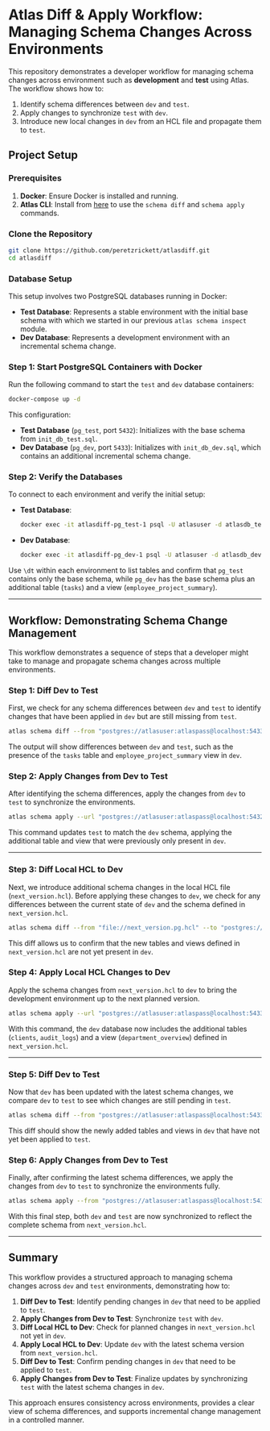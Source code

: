# Atlas Diff & Apply Workflow: Managing Schema Changes Across Environments

This repository demonstrates a developer workflow for managing schema changes across environment such as **development** and **test** using Atlas. The workflow shows how to:
1. Identify schema differences between `dev` and `test`.
2. Apply changes to synchronize `test` with `dev`.
3. Introduce new local changes in `dev` from an HCL file and propagate them to `test`.

## Project Setup

### Prerequisites

1. **Docker**: Ensure Docker is installed and running.
2. **Atlas CLI**: Install from [here](https://atlasgo.io/getting-started/#installation) to use the `schema diff` and `schema apply` commands.

### Clone the Repository

```bash
git clone https://github.com/peretzrickett/atlasdiff.git
cd atlasdiff
```

### Database Setup

This setup involves two PostgreSQL databases running in Docker:
- **Test Database**: Represents a stable environment with the initial base schema with which we started in our previous `atlas schema inspect` module.
- **Dev Database**: Represents a development environment with an incremental schema change.

### Step 1: Start PostgreSQL Containers with Docker

Run the following command to start the `test` and `dev` database containers:

```bash
docker-compose up -d
```

This configuration:
- **Test Database** (`pg_test`, port `5432`): Initializes with the base schema from `init_db_test.sql`.
- **Dev Database** (`pg_dev`, port `5433`): Initializes with `init_db_dev.sql`, which contains an additional incremental schema change.

### Step 2: Verify the Databases

To connect to each environment and verify the initial setup:

- **Test Database**:

  ```bash
  docker exec -it atlasdiff-pg_test-1 psql -U atlasuser -d atlasdb_test
  ```

- **Dev Database**:

  ```bash
  docker exec -it atlasdiff-pg_dev-1 psql -U atlasuser -d atlasdb_dev
  ```

Use `\dt` within each environment to list tables and confirm that `pg_test` contains only the base schema, while `pg_dev` has the base schema plus an additional table (`tasks`) and a view (`employee_project_summary`).

---

## Workflow: Demonstrating Schema Change Management

This workflow demonstrates a sequence of steps that a developer might take to manage and propagate schema changes across multiple environments.

### Step 1: Diff Dev to Test

First, we check for any schema differences between `dev` and `test` to identify changes that have been applied in `dev` but are still missing from `test`.

```bash
atlas schema diff --from "postgres://atlasuser:atlaspass@localhost:5433/atlasdb_dev?sslmode=disable" --to "postgres://atlasuser:atlaspass@localhost:5432/atlasdb_test?sslmode=disable"
```

The output will show differences between `dev` and `test`, such as the presence of the `tasks` table and `employee_project_summary` view in `dev`.

### Step 2: Apply Changes from Dev to Test

After identifying the schema differences, apply the changes from `dev` to `test` to synchronize the environments.

```bash
atlas schema apply --url "postgres://atlasuser:atlaspass@localhost:5432/atlasdb_test?sslmode=disable" --to "postgres://atlasuser:atlaspass@localhost:5433/atlasdb_dev?sslmode=disable"
```

This command updates `test` to match the `dev` schema, applying the additional table and view that were previously only present in `dev`.

---

### Step 3: Diff Local HCL to Dev

Next, we introduce additional schema changes in the local HCL file (`next_version.hcl`). Before applying these changes to `dev`, we check for any differences between the current state of `dev` and the schema defined in `next_version.hcl`.

```bash
atlas schema diff --from "file://next_version.pg.hcl" --to "postgres://atlasuser:atlaspass@localhost:5433/atlasdb_dev?sslmode=disable" --dev-url "docker://postgres/15/dev?search_path=public"
```

This diff allows us to confirm that the new tables and views defined in `next_version.hcl` are not yet present in `dev`.

### Step 4: Apply Local HCL Changes to Dev

Apply the schema changes from `next_version.hcl` to `dev` to bring the development environment up to the next planned version.

```bash
atlas schema apply --url "postgres://atlasuser:atlaspass@localhost:5433/atlasdb_dev?sslmode=disable" --to "file://./next_version.hcl"
```

With this command, the `dev` database now includes the additional tables (`clients`, `audit_logs`) and a view (`department_overview`) defined in `next_version.hcl`.

---

### Step 5: Diff Dev to Test

Now that `dev` has been updated with the latest schema changes, we compare `dev` to `test` to see which changes are still pending in `test`.

```bash
atlas schema diff --from "postgres://atlasuser:atlaspass@localhost:5433/atlasdb_dev?sslmode=disable" --to "postgres://atlasuser:atlaspass@localhost:5432/atlasdb_test?sslmode=disable"
```

This diff should show the newly added tables and views in `dev` that have not yet been applied to `test`.

### Step 6: Apply Changes from Dev to Test

Finally, after confirming the latest schema differences, we apply the changes from `dev` to `test` to synchronize the environments fully.

```bash
atlas schema apply --from "postgres://atlasuser:atlaspass@localhost:5433/atlasdb_dev?sslmode=disable" --to "postgres://atlasuser:atlaspass@localhost:5432/atlasdb_test?sslmode=disable"
```

With this final step, both `dev` and `test` are now synchronized to reflect the complete schema from `next_version.hcl`.

---

## Summary

This workflow provides a structured approach to managing schema changes across `dev` and `test` environments, demonstrating how to:
1. **Diff Dev to Test**: Identify pending changes in `dev` that need to be applied to `test`.
2. **Apply Changes from Dev to Test**: Synchronize `test` with `dev`.
3. **Diff Local HCL to Dev**: Check for planned changes in `next_version.hcl` not yet in `dev`.
4. **Apply Local HCL to Dev**: Update `dev` with the latest schema version from `next_version.hcl`.
5. **Diff Dev to Test**: Confirm pending changes in `dev` that need to be applied to `test`.
6. **Apply Changes from Dev to Test**: Finalize updates by synchronizing `test` with the latest schema changes in `dev`.

This approach ensures consistency across environments, provides a clear view of schema differences, and supports incremental change management in a controlled manner.
